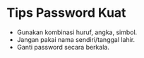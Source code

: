 # Tips Password Kuat

- Gunakan kombinasi huruf, angka, simbol.
- Jangan pakai nama sendiri/tanggal lahir.
- Ganti password secara berkala.
